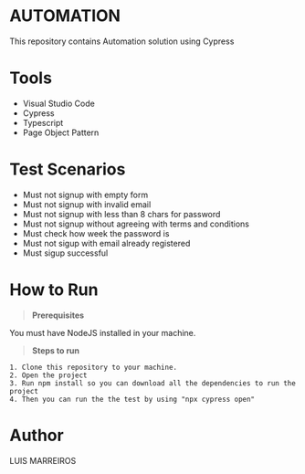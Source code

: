 
 
 # AUTOMATION
 
 This repository contains Automation solution using Cypress
 

 # Tools

- Visual Studio Code
- Cypress
- Typescript
- Page Object Pattern


# Test Scenarios

- Must not signup with empty form
- Must not signup with invalid email
- Must not signup with less than 8 chars for password
- Must not signup without agreeing with terms and conditions
- Must check how week the  password is
- Must not sigup  with email already registered
- Must sigup successful

 
 
# How to Run
> <b>Prerequisites</b>

You must have NodeJS installed in your machine. 
 <br>

> <b>Steps to run</b>


```
1. Clone this repository to your machine.
2. Open the project
3. Run npm install so you can download all the dependencies to run the project
4. Then you can run the the test by using "npx cypress open"
```

    
 # Author
 
 LUIS MARREIROS

